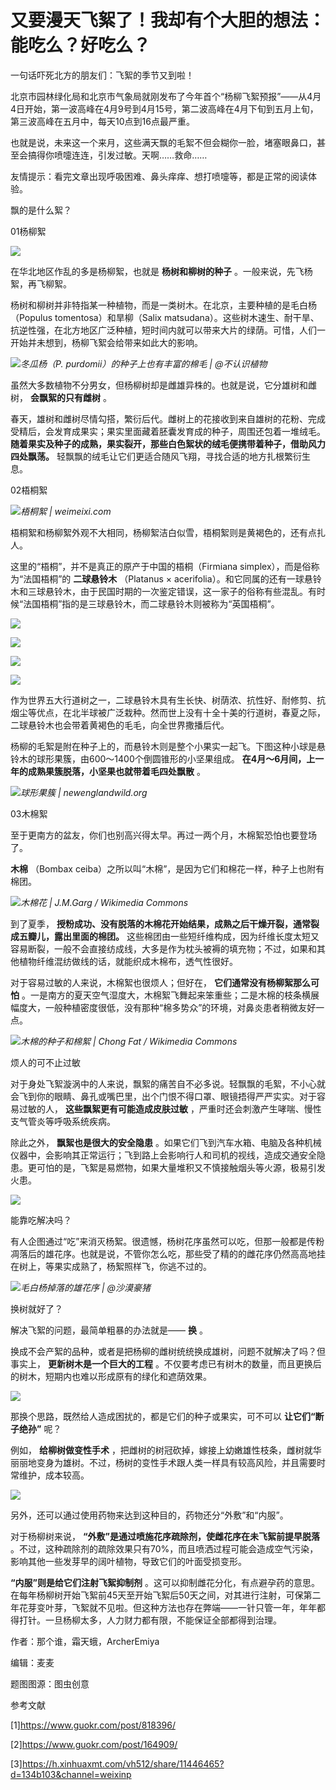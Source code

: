 # 又要漫天飞絮了！我却有个大胆的想法：能吃么？好吃么？

一句话吓死北方的朋友们：飞絮的季节又到啦！

北京市园林绿化局和北京市气象局就刚发布了今年首个“杨柳飞絮预报”——从4月4日开始，第一波高峰在4月9号到4月15号，第二波高峰在4月下旬到五月上旬，第三波高峰在五月中，每天10点到16点最严重。

也就是说，未来这一个来月，这些满天飘的毛絮不但会糊你一脸，堵塞眼鼻口，甚至会搞得你喷嚏连连，引发过敏。天啊……救命……

友情提示：看完文章出现呼吸困难、鼻头痒痒、想打喷嚏等，都是正常的阅读体验。

飘的是什么絮？

01杨柳絮

![](https://inews.gtimg.com/newsapp_match/0/8878988438/0)

在华北地区作乱的多是杨柳絮，也就是 **杨树和柳树的种子** 。一般来说，先飞杨絮，再飞柳絮。

杨树和柳树并非特指某一种植物，而是一类树木。在北京，主要种植的是毛白杨（Populus tomentosa）和旱柳（Salix
matsudana）。这些树木速生、耐干旱、抗逆性强，在北方地区广泛种植，短时间内就可以带来大片的绿荫。可惜，人们一开始并未想到，杨柳飞絮会给带来如此大的影响。

![](https://inews.gtimg.com/newsapp_bt/0/15770626591/1000)_冬瓜杨（P.
purdomii）的种子上也有丰富的棉毛 | @不认识植物_

虽然大多数植物不分男女，但杨柳树却是雌雄异株的。也就是说，它分雄树和雌树， **会飘絮的只有雌树** 。

春天，雄树和雌树尽情勾搭，繁衍后代。雌树上的花接收到来自雄树的花粉、完成受精后，会发育成果实；果实里面藏着胚囊发育成的种子，周围还包着一堆绒毛。
**随着果实及种子的成熟，果实裂开，那些白色絮状的绒毛便携带着种子，借助风力四处飘荡。** 轻飘飘的绒毛让它们更适合随风飞翔，寻找合适的地方扎根繁衍生息。

02梧桐絮

![](https://inews.gtimg.com/newsapp_bt/0/15770626592/1000)_梧桐絮 | weimeixi.com_

梧桐絮和杨柳絮外观不大相同，杨柳絮洁白似雪，梧桐絮则是黄褐色的，还有点扎人。

这里的“梧桐”，并不是真正的原产于中国的梧桐（Firmiana simplex），而是俗称为“法国梧桐”的 **二球悬铃木** （Platanus ×
acerifolia）。和它同属的还有一球悬铃木和三球悬铃木，由于民国时期的一次鉴定错误，这一家子的俗称有些混乱。有时候“法国梧桐”指的是三球悬铃木，而二球悬铃木则被称为“英国梧桐”。

![](https://inews.gtimg.com/newsapp_bt/0/15770626667/1000)

![](https://inews.gtimg.com/newsapp_bt/0/15770626668/1000)

![](https://inews.gtimg.com/newsapp_bt/0/15770626669/1000)

![](https://inews.gtimg.com/newsapp_bt/0/15770626730/1000)

作为世界五大行道树之一，二球悬铃木具有生长快、树荫浓、抗性好、耐修剪、抗烟尘等优点，在北半球被广泛栽种。然而世上没有十全十美的行道树，春夏之际，二球悬铃木也会带着黄褐色的毛毛，向全世界撒播后代。

杨柳的毛絮是附在种子上的，而悬铃木则是整个小果实一起飞。下图这种小球是悬铃木的球形果簇，由600～1400个倒圆锥形的小坚果组成。
**在4月～6月间，上一年的成熟果簇脱落，小坚果也就带着毛四处飘散** 。

![](https://inews.gtimg.com/newsapp_bt/0/15770626732/1000)_球形果簇 |
newenglandwild.org_

03木棉絮

至于更南方的盆友，你们也别高兴得太早。再过一两个月，木棉絮恐怕也要登场了。

**木棉** （Bombax ceiba）之所以叫“木棉”，是因为它们和棉花一样，种子上也附有棉团。

![](https://inews.gtimg.com/newsapp_bt/0/15770626733/1000)_木棉花 | J.M.Garg /
Wikimedia Commons_

到了夏季， **授粉成功、没有脱落的木棉花开始结果，成熟之后干燥开裂，通常裂成五瓣儿，露出里面的棉团。**
这些棉团由一些短纤维构成，因为纤维长度太短又容易断裂，一般不会直接纺成线，大多是作为枕头被褥的填充物；不过，如果和其他植物纤维混纺做线的话，就能织成木棉布，透气性很好。

对于容易过敏的人来说，木棉絮也很烦人；但好在， **它们通常没有杨柳絮那么可怕**
。一是南方的夏天空气湿度大，木棉絮飞舞起来笨重些；二是木棉的枝条横展幅度大，一般种植密度很低，没有那种“棉多势众”的环境，对鼻炎患者稍微友好一点。

![](https://inews.gtimg.com/newsapp_bt/0/15770626824/1000)_木棉的种子和棉絮 | Chong
Fat / Wikimedia Commons_

烦人的可不止过敏

对于身处飞絮漩涡中的人来说，飘絮的痛苦自不必多说。轻飘飘的毛絮，不小心就会飞到你的眼睛、鼻孔或嘴巴里，出个门恨不得口罩、眼镜捂得严严实实。对于容易过敏的人，
**这些飘絮更有可能造成皮肤过敏** ，严重时还会刺激产生哮喘、慢性支气管炎等呼吸系统疾病。

除此之外， **飘絮也是很大的安全隐患**
。如果它们飞到汽车水箱、电脑及各种机械仪器中，会影响其正常运行；飞到路上会影响行人和司机的视线，造成交通安全隐患。更可怕的是，飞絮是易燃物，如果大量堆积又不慎接触烟头等火源，极易引发火患。

![](https://inews.gtimg.com/newsapp_match/0/13406617157/0)

能靠吃解决吗？

有人企图通过“吃”来消灭杨絮。很遗憾，杨树花序虽然可以吃，但那一般都是传粉凋落后的雄花序。也就是说，不管你怎么吃，那些受了精的的雌花序仍然高高地挂在树上，等果实成熟了，杨絮照样飞，你逃不过的。

![](https://inews.gtimg.com/newsapp_bt/0/15770626829/1000)_毛白杨掉落的雄花序 | @沙漠豪猪_

换树就好了？

解决飞絮的问题，最简单粗暴的办法就是—— **换** 。

换成不会产絮的品种，或者是把杨柳的雌树统统换成雄树，问题不就解决了吗？但事实上， **更新树木是一个巨大的工程**
。不仅要考虑已有树木的数量，而且更换后的树木，短期内也难以形成原有的绿化和遮荫效果。

![](https://inews.gtimg.com/newsapp_bt/0/15770626904/1000)

那换个思路，既然给人造成困扰的，都是它们的种子或果实，可不可以 **让它们“断子绝孙”** 呢？

例如， **给柳树做变性手术**
，把雌树的树冠砍掉，嫁接上幼嫩雄性枝条，雌树就华丽丽地变身为雄树。不过，杨树的变性手术跟人类一样具有较高风险，并且需要时常维护，成本较高。

![](https://inews.gtimg.com/newsapp_bt/0/15770626905/1000)

另外，还可以通过使用药物来达到这种目的，药物还分“外敷”和“内服”。

对于杨柳树来说， **“外敷”是通过喷施花序疏除剂，使雌花序在未飞絮前提早脱落**
。不过，这种疏除剂的疏除效果只有70%，而且喷洒过程可能会造成空气污染，影响其他一些发芽早的阔叶植物，导致它们的叶面受损变形。

**“内服”则是给它们注射飞絮抑制剂**
。这可以抑制雌花分化，有点避孕药的意思。在每年杨柳树开始飞絮前45天至开始飞絮后50天之间，对其进行注射，可保第二年花芽变叶芽，飞絮就不见啦。但这种方法也存在弊端——一针只管一年，年年都得打针。一旦杨柳太多，人力财力都有限，不能保证全部都得到治理。

作者：那个谁，霜天蛾，ArcherEmiya

编辑：麦麦

题图图源：图虫创意

参考文献

[1]https://www.guokr.com/post/818396/

[2]https://www.guokr.com/post/164909/

[3]https://h.xinhuaxmt.com/vh512/share/11446465?d=134b103&channel=weixinp

